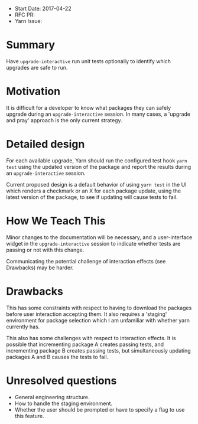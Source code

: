- Start Date: 2017-04-22
- RFC PR:
- Yarn Issue:

# Summary

Have `upgrade-interactive` run unit tests optionally to identify which upgrades
are safe to run.

# Motivation

It is difficult for a developer to know what packages they can safely upgrade
during an `upgrade-interactive` session. In many cases, a 'upgrade and pray' 
approach is the only current strategy. 

# Detailed design

For each available upgrade, Yarn should run the configured test hook `yarn test`
using the updated version of the package and report the results during an
`upgrade-interactive` session.

Current proposed design is a default behavior of using `yarn test` in the UI
which renders a checkmark or an X for each package update, using the latest version
of the package, to see if updating will cause tests to fail.

# How We Teach This

Minor changes to the documentation will be necessary, and a user-interface widget
in the `upgrade-interactive` session to indicate whether tests are passing or not
with this change.

Communicating the potential challenge of interaction effects (see Drawbacks) may be harder.

# Drawbacks

This has some constraints with respect to having to download the packages before
user interaction accepting them. It also requires a 'staging' environment for 
package selection which I am unfamiliar with whether yarn currently has.

This also has some challenges with respect to interaction effects. It is possible
that incrementing package A creates passing tests, and incrementing package B
creates passing tests, but simultaneously updating packages A and B causes
the tests to fail.

# Unresolved questions

- General engineering structure.
- How to handle the staging environment. 
- Whether the user should be prompted or have to specify a flag to use this feature.
